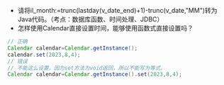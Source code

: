 * 请将il_month:=trunc(lastday(v_date_end)+1)-trunc(v_date,"MM")转为Java代码。（考点：数据库函数、时间处理、JDBC）   
* 怎样使用Calendar直接设置时间，能够使用函数式直接设置吗？
```Java
// 正确
Calendar calendar=Calendar.getInstance();
calendar.set(2023,8,4);
// 错误
// 不能这么设置，因为set方法为void返回，所以不能写为等式。
Calendar calendar=Calendar.getInstance().set(2023,8,4);
```